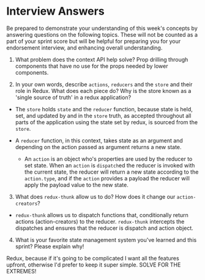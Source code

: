 # Interview Answers

Be prepared to demonstrate your understanding of this week's concepts by answering questions on the following topics. These will not be counted as a part of your sprint score but will be helpful for preparing you for your endorsement interview, and enhancing overall understanding.

1. What problem does the context API help solve?
   Prop drilling through components that have no use for the props needed by lower components.

2. In your own words, describe `actions`, `reducers` and the `store` and their role in Redux. What does each piece do? Why is the store known as a 'single source of truth' in a redux application?

- The `store` holds `state` and the `reducer` function, because state is held, set, and updated by and in the `store` truth, as accepted throughout all parts of the application using the state set by redux, is sourced from the `store`.

- A `reducer` function, in this context, takes state as an argument and depending on the action passed as argument returns a new state.

  - An `action` is an object who's properties are used by the reducer to set state. When an `action` is `dispatch`ed the reducer is invoked with the current state, the reducer will return a new state according to the `action.type`, and if the `action` provides a payload the reducer will apply the payload value to the new state.

3. What does `redux-thunk` allow us to do? How does it change our `action-creators`?

- `redux-thunk` allows us to dispatch functions that, conditionally return actions (action-creators) to the reducer. `redux-thunk` intercepts the dispatches and ensures that the reducer is dispatch and action object.

4. What is your favorite state management system you've learned and this sprint? Please explain why!

Redux, because if it's going to be complicated I want all the features upfront, otherwise I'd prefer to keep it super simple. SOLVE FOR THE EXTREMES!

